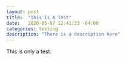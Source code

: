 ```yaml
---
layout: post
title:  "This Is A Test"
date:   2020-05-07 12:41:33 -04:00
categories: testing
description: "There is a description here"
---
```


This is only a test.
